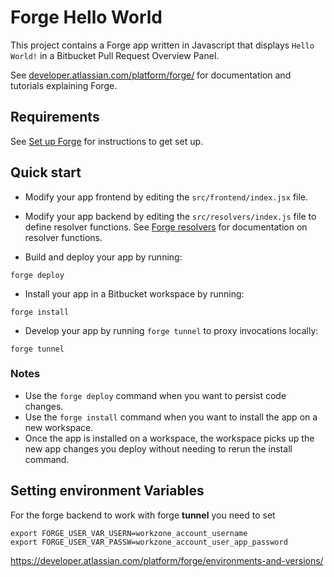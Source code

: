 # Forge Hello World

This project contains a Forge app written in Javascript that displays `Hello World!` in a Bitbucket Pull Request Overview Panel. 

See [developer.atlassian.com/platform/forge/](https://developer.atlassian.com/platform/forge) for documentation and tutorials explaining Forge.

## Requirements

See [Set up Forge](https://developer.atlassian.com/platform/forge/set-up-forge/) for instructions to get set up.

## Quick start

- Modify your app frontend by editing the `src/frontend/index.jsx` file.

- Modify your app backend by editing the `src/resolvers/index.js` file to define resolver functions. See [Forge resolvers](https://developer.atlassian.com/platform/forge/runtime-reference/custom-ui-resolver/) for documentation on resolver functions.

- Build and deploy your app by running:
```
forge deploy
```

- Install your app in a Bitbucket workspace by running:
```
forge install
```

- Develop your app by running `forge tunnel` to proxy invocations locally:
```
forge tunnel
```

### Notes
- Use the `forge deploy` command when you want to persist code changes.
- Use the `forge install` command when you want to install the app on a new workspace.
- Once the app is installed on a workspace, the workspace picks up the new app changes you deploy without needing to rerun the install command.

## Setting environment Variables

For the forge backend to work with forge **tunnel** you need to set
```shell
export FORGE_USER_VAR_USERN=workzone_account_username
export FORGE_USER_VAR_PASSW=workzone_account_user_app_password
```
https://developer.atlassian.com/platform/forge/environments-and-versions/